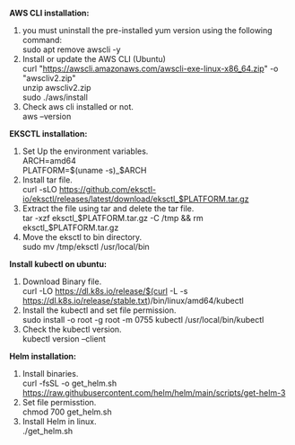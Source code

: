 **AWS CLI installation:**
1)	you must uninstall the pre-installed yum version using the following command: <br />
sudo apt remove awscli -y
2)	Install or update the AWS CLI (Ubuntu) <br />
curl "https://awscli.amazonaws.com/awscli-exe-linux-x86_64.zip" -o "awscliv2.zip" <br />
unzip awscliv2.zip <br />
sudo ./aws/install<br />
3)	Check aws cli installed or not. <br />
aws –version<br />

**EKSCTL installation:**
1)	Set Up the environment variables. <br />
ARCH=amd64 <br />
PLATFORM=$(uname -s)_$ARCH <br />
2)	Install tar file. <br />
curl -sLO https://github.com/eksctl-io/eksctl/releases/latest/download/eksctl_$PLATFORM.tar.gz <br />
3)	Extract the file using tar and delete the tar file. <br />
tar -xzf eksctl_$PLATFORM.tar.gz -C /tmp && rm eksctl_$PLATFORM.tar.gz <br />
4)	Move the eksctl to bin directory. <br />
sudo mv /tmp/eksctl /usr/local/bin
 
**Install kubectl on ubuntu:**

1)	Download Binary file. <br />
curl -LO https://dl.k8s.io/release/$(curl -L -s https://dl.k8s.io/release/stable.txt)/bin/linux/amd64/kubectl <br />
2)	Install the kubectl and set file permission. <br />
sudo install -o root -g root -m 0755 kubectl /usr/local/bin/kubectl <br />
3) Check the kubectl version. <br />
kubectl version –client <br />


**Helm installation:** <br />
1)	Install binaries. <br />
curl -fsSL -o get_helm.sh https://raw.githubusercontent.com/helm/helm/main/scripts/get-helm-3 <br />
3)	Set file permisstion. <br />
chmod 700 get_helm.sh <br />
4)	Install Helm in linux. <br />
  	./get_helm.sh
